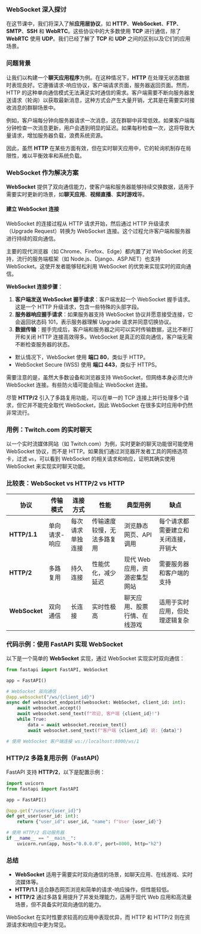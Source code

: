 ### WebSocket 深入探讨

在这节课中，我们将深入了解**应用层协议**，如 **HTTP**、**WebSocket**、**FTP**、**SMTP**、**SSH** 和 **WebRTC**。这些协议中的大多数使用 **TCP** 进行通信，除了 **WebRTC** 使用 **UDP**。我们已经了解了 **TCP** 和 **UDP** 之间的区别以及它们的应用场景。

### 问题背景

让我们以构建一个**聊天应用程序**为例。在这种情况下，**HTTP** 在处理无状态数据时表现良好。它遵循请求-响应协议，客户端请求页面，服务器返回页面。然而，HTTP 的这种单向通信模式无法满足实时通信的需求。客户端需要不断向服务器发送请求（轮询）以获取最新消息，这种方式会产生大量开销，尤其是在需要实时接收消息的群聊场景中。

例如，客户端每分钟向服务器请求一次消息，这在群聊中非常低效。如果客户端每分钟检查一次消息更新，用户会遇到明显的延迟。如果每秒检查一次，这将导致大量请求，增加服务器负载，浪费系统资源。

因此，虽然 **HTTP** 在某些方面有效，但在实时聊天应用中，它的轮询机制存在局限性，难以平衡效率和系统负载。

### WebSocket 作为解决方案

**WebSocket** 提供了双向通信能力，使客户端和服务器能够持续交换数据，适用于需要实时更新的场景，如**聊天应用**、**视频直播**、**实时游戏**等。

#### 建立 WebSocket 连接

WebSocket 的连接过程从 HTTP 请求开始，然后通过 HTTP 升级请求（Upgrade Request）转换为 WebSocket 连接。这个过程允许客户端和服务器进行持续的双向通信。

主要的现代浏览器（如 Chrome、Firefox、Edge）都内置了对 WebSocket 的支持，流行的服务端框架（如 Node.js、Django、ASP.NET）也支持 WebSocket。这使开发者能够轻松利用 WebSocket 的优势来实现实时的双向通信。

**WebSocket 连接步骤**：

1. **客户端发送 WebSocket 握手请求**：客户端发起一个 WebSocket 握手请求。这是一个 HTTP 升级请求，包含一些特殊的头部字段。
2. **服务器响应握手请求**：如果服务器支持 WebSocket 协议并愿意接受连接，它会返回状态码 101，表示服务器理解 Upgrade 请求并同意切换协议。
3. **数据传输**：握手完成后，客户端和服务器之间可以实时传输数据，这比不断打开和关闭 HTTP 连接高效得多。WebSocket 是真正的双向通信，客户端无需不断检查服务器的状态。

- 默认情况下，WebSocket 使用 **端口 80**，类似于 HTTP。
- WebSocket Secure (WSS) 使用 **端口 443**，类似于 HTTPS。

需要注意的是，虽然大多数设备和浏览器支持 WebSocket，但网络本身必须允许 WebSocket 连接。有些防火墙可能会阻止 WebSocket 连接。

尽管 **HTTP/2** 引入了多路复用功能，可以在单一的 TCP 连接上并行处理多个请求，但它并不能完全取代 WebSocket，因此 WebSocket 在很多实时应用中仍然非常流行。

### 用例：Twitch.com 的实时聊天

以一个实时流媒体网站（如 Twitch.com）为例，实时更新的聊天功能很可能使用 WebSocket 协议，而不是 HTTP。如果我们通过浏览器开发者工具的网络选项卡，过滤 `ws`，可以看到 WebSocket 的相关请求和响应，证明其确实使用 WebSocket 来实现实时聊天功能。

### 比较表：WebSocket vs HTTP/2 vs HTTP

| **协议**         | **传输模式**      | **连接方式**  | **性能**          | **典型用例**               | **缺点**                                 |
|------------------|-------------------|---------------|-------------------|----------------------------|------------------------------------------|
| **HTTP/1.1**     | 单向请求-响应     | 每次请求单独连接 | 传输速度较慢，无法多路复用 | 浏览静态网页、API 调用         | 每个请求都需要建立和关闭连接，开销大    |
| **HTTP/2**       | 多路复用          | 持久连接        | 性能优化，减少延迟  | 现代 Web 应用，资源密集型网站 | 需要服务器和客户端的支持                 |
| **WebSocket**    | 双向通信          | 长连接          | 实时性极高        | 聊天应用、股票行情、在线游戏 | 适用于实时应用，但处理逻辑复杂           |

### 代码示例：使用 FastAPI 实现 WebSocket

以下是一个简单的 **WebSocket** 实现，通过 WebSocket 实现实时双向通信：

```python
from fastapi import FastAPI, WebSocket

app = FastAPI()

# WebSocket 双向通信
@app.websocket("/ws/{client_id}")
async def websocket_endpoint(websocket: WebSocket, client_id: int):
    await websocket.accept()
    await websocket.send_text(f"欢迎, 客户端 {client_id}!")
    while True:
        data = await websocket.receive_text()
        await websocket.send_text(f"客户端 {client_id} 说: {data}")

# 使用 WebSocket 客户端连接 ws://localhost:8000/ws/1
```

### HTTP/2 多路复用示例（FastAPI）

FastAPI 支持 **HTTP/2**，以下是配置示例：

```python
import uvicorn
from fastapi import FastAPI

app = FastAPI()

@app.get("/users/{user_id}")
def get_user(user_id: int):
    return {"user_id": user_id, "name": f"User {user_id}"}

# 使用 HTTP/2 启动服务器
if __name__ == "__main__":
    uvicorn.run(app, host="0.0.0.0", port=8000, http="h2")
```

### 总结

- **WebSocket** 适用于需要实时双向通信的场景，如聊天应用、在线游戏、实时流媒体等。
- **HTTP/1.1** 适合静态网页浏览和简单的请求-响应操作，但性能较低。
- **HTTP/2** 通过多路复用提升了并发处理能力，适用于现代 Web 应用和高流量场景，但不具备实时双向通信的能力。

WebSocket 在实时性要求较高的应用中表现优异，而 HTTP 和 HTTP/2 则在资源请求和响应中更为常见。
